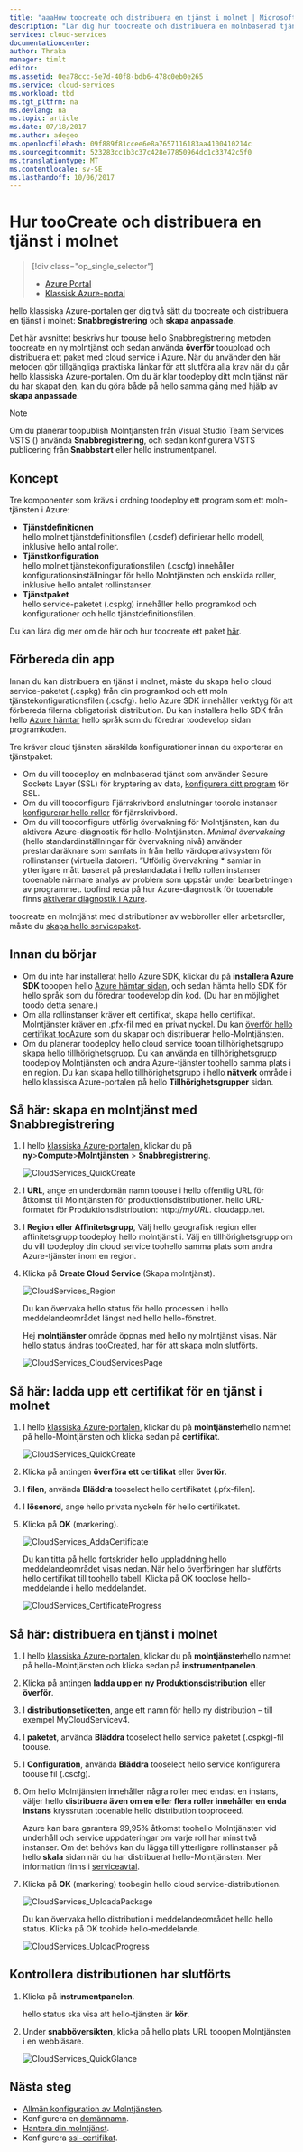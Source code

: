 ```yaml
---
title: "aaaHow toocreate och distribuera en tjänst i molnet | Microsoft Docs"
description: "Lär dig hur toocreate och distribuera en molnbaserad tjänst som använder metoden Snabbregistrering för hello i Azure."
services: cloud-services
documentationcenter: 
author: Thraka
manager: timlt
editor: 
ms.assetid: 0ea78ccc-5e7d-40f8-bdb6-478c0eb0e265
ms.service: cloud-services
ms.workload: tbd
ms.tgt_pltfrm: na
ms.devlang: na
ms.topic: article
ms.date: 07/18/2017
ms.author: adegeo
ms.openlocfilehash: 09f889f81ccee6e8a7657116183aa4100410214c
ms.sourcegitcommit: 523283cc1b3c37c428e77850964dc1c33742c5f0
ms.translationtype: MT
ms.contentlocale: sv-SE
ms.lasthandoff: 10/06/2017
---
```

# <a name="how-toocreate-and-deploy-a-cloud-service"></a>Hur tooCreate och distribuera en tjänst i molnet
> [!div class="op_single_selector"]
> * [Azure Portal](cloud-services-how-to-create-deploy-portal.md)
> * [Klassisk Azure-portal](cloud-services-how-to-create-deploy.md)
> 
> 

hello klassiska Azure-portalen ger dig två sätt du toocreate och distribuera en tjänst i molnet: **Snabbregistrering** och **skapa anpassade**.

Det här avsnittet beskrivs hur toouse hello Snabbregistrering metoden toocreate en ny molntjänst och sedan använda **överför** tooupload och distribuera ett paket med cloud service i Azure. När du använder den här metoden gör tillgängliga praktiska länkar för att slutföra alla krav när du går hello klassiska Azure-portalen. Om du är klar toodeploy ditt moln tjänst när du har skapat den, kan du göra både på hello samma gång med hjälp av **skapa anpassade**.

> [!NOTE]
> Om du planerar toopublish Molntjänsten från Visual Studio Team Services VSTS () använda **Snabbregistrering**, och sedan konfigurera VSTS publicering från **Snabbstart** eller hello instrumentpanel.
> 
> 

## <a name="concepts"></a>Koncept
Tre komponenter som krävs i ordning toodeploy ett program som ett moln-tjänsten i Azure:

* **Tjänstdefinitionen**  
  hello molnet tjänstdefinitionsfilen (.csdef) definierar hello modell, inklusive hello antal roller.
* **Tjänstkonfiguration**  
  hello molnet tjänstekonfigurationsfilen (.cscfg) innehåller konfigurationsinställningar för hello Molntjänsten och enskilda roller, inklusive hello antalet rollinstanser.
* **Tjänstpaket**  
  hello service-paketet (.cspkg) innehåller hello programkod och konfigurationer och hello tjänstdefinitionsfilen.

Du kan lära dig mer om de här och hur toocreate ett paket [här](cloud-services-model-and-package.md).

## <a name="prepare-your-app"></a>Förbereda din app
Innan du kan distribuera en tjänst i molnet, måste du skapa hello cloud service-paketet (.cspkg) från din programkod och ett moln tjänstekonfigurationsfilen (.cscfg). hello Azure SDK innehåller verktyg för att förbereda filerna obligatorisk distribution. Du kan installera hello SDK från hello [Azure hämtar](https://azure.microsoft.com/downloads/) hello språk som du föredrar toodevelop sidan programkoden.

Tre kräver cloud tjänsten särskilda konfigurationer innan du exporterar en tjänstpaket:

* Om du vill toodeploy en molnbaserad tjänst som använder Secure Sockets Layer (SSL) för kryptering av data, [konfigurera ditt program](cloud-services-configure-ssl-certificate.md#step-2-modify-the-service-definition-and-configuration-files) för SSL.
* Om du vill tooconfigure Fjärrskrivbord anslutningar toorole instanser [konfigurerar hello roller](cloud-services-role-enable-remote-desktop.md) för fjärrskrivbord.
* Om du vill tooconfigure utförlig övervakning för Molntjänsten, kan du aktivera Azure-diagnostik för hello-Molntjänsten. *Minimal övervakning* (hello standardinställningar för övervakning nivå) använder prestandaräknare som samlats in från hello värdoperativsystem för rollinstanser (virtuella datorer). ”Utförlig övervakning * samlar in ytterligare mått baserat på prestandadata i hello rollen instanser tooenable närmare analys av problem som uppstår under bearbetningen av programmet. toofind reda på hur Azure-diagnostik för tooenable finns [aktiverar diagnostik i Azure](cloud-services-dotnet-diagnostics.md).

toocreate en molntjänst med distributioner av webbroller eller arbetsroller, måste du [skapa hello servicepaket](cloud-services-model-and-package.md#servicepackagecspkg).

## <a name="before-you-begin"></a>Innan du börjar
* Om du inte har installerat hello Azure SDK, klickar du på **installera Azure SDK** tooopen hello [Azure hämtar sidan](https://azure.microsoft.com/downloads/), och sedan hämta hello SDK för hello språk som du föredrar toodevelop din kod. (Du har en möjlighet toodo detta senare.)
* Om alla rollinstanser kräver ett certifikat, skapa hello certifikat. Molntjänster kräver en .pfx-fil med en privat nyckel. Du kan [överför hello certifikat tooAzure](cloud-services-configure-ssl-certificate.md#step-3-upload-a-certificate) som du skapar och distribuerar hello-Molntjänsten.
* Om du planerar toodeploy hello cloud service tooan tillhörighetsgrupp skapa hello tillhörighetsgrupp. Du kan använda en tillhörighetsgrupp toodeploy Molntjänsten och andra Azure-tjänster toohello samma plats i en region. Du kan skapa hello tillhörighetsgrupp i hello **nätverk** område i hello klassiska Azure-portalen på hello **Tillhörighetsgrupper** sidan.

## <a name="how-to-create-a-cloud-service-using-quick-create"></a>Så här: skapa en molntjänst med Snabbregistrering
1. I hello [klassiska Azure-portalen](http://manage.windowsazure.com/), klickar du på **ny**>**Compute**>**Molntjänsten** > **Snabbregistrering**.
   
    ![CloudServices_QuickCreate](./media/cloud-services-how-to-create-deploy/CloudServices_QuickCreate.png)
2. I **URL**, ange en underdomän namn toouse i hello offentlig URL för åtkomst till Molntjänsten för produktionsdistributioner. hello URL-formatet för Produktionsdistribution: http://*myURL*. cloudapp.net.
3. I **Region eller Affinitetsgrupp**, Välj hello geografisk region eller affinitetsgrupp toodeploy hello molntjänst i. Välj en tillhörighetsgrupp om du vill toodeploy din cloud service toohello samma plats som andra Azure-tjänster inom en region.
4. Klicka på **Create Cloud Service** (Skapa molntjänst).
   
    ![CloudServices_Region](./media/cloud-services-how-to-create-deploy/CloudServices_Regionlist.png)
   
    Du kan övervaka hello status för hello processen i hello meddelandeområdet längst ned hello hello-fönstret.
   
    Hej **molntjänster** område öppnas med hello ny molntjänst visas. När hello status ändras tooCreated, har för att skapa moln slutförts.
   
    ![CloudServices_CloudServicesPage](./media/cloud-services-how-to-create-deploy/CloudServices_CloudServicesPage.png)

## <a name="how-to-upload-a-certificate-for-a-cloud-service"></a>Så här: ladda upp ett certifikat för en tjänst i molnet
1. I hello [klassiska Azure-portalen](http://manage.windowsazure.com/), klickar du på **molntjänster**hello namnet på hello-Molntjänsten och klicka sedan på **certifikat**.
   
    ![CloudServices_QuickCreate](./media/cloud-services-how-to-create-deploy/CloudServices_EmptyDashboard.png)
2. Klicka på antingen **överföra ett certifikat** eller **överför**.
3. I **filen**, använda **Bläddra** tooselect hello certifikatet (.pfx-filen).
4. I **lösenord**, ange hello privata nyckeln för hello certifikatet.
5. Klicka på **OK** (markering).
   
    ![CloudServices_AddaCertificate](./media/cloud-services-how-to-create-deploy/CloudServices_AddaCertificate.png)
   
    Du kan titta på hello fortskrider hello uppladdning hello meddelandeområdet visas nedan. När hello överföringen har slutförts hello certifikat till toohello tabell. Klicka på OK tooclose hello-meddelande i hello meddelandet.
   
    ![CloudServices_CertificateProgress](./media/cloud-services-how-to-create-deploy/CloudServices_CertificateProgress.png)

## <a name="how-to-deploy-a-cloud-service"></a>Så här: distribuera en tjänst i molnet
1. I hello [klassiska Azure-portalen](http://manage.windowsazure.com/), klickar du på **molntjänster**hello namnet på hello-Molntjänsten och klicka sedan på **instrumentpanelen**.
2. Klicka på antingen **ladda upp en ny Produktionsdistribution** eller **överför**.
3. I **distributionsetiketten**, ange ett namn för hello ny distribution – till exempel MyCloudServicev4.
4. I **paketet**, använda **Bläddra** tooselect hello service paketet (.cspkg)-fil toouse.
5. I **Configuration**, använda **Bläddra** tooselect hello service konfigurera toouse fil (.cscfg).
6. Om hello Molntjänsten innehåller några roller med endast en instans, väljer hello **distribuera även om en eller flera roller innehåller en enda instans** kryssrutan tooenable hello distribution tooproceed.
   
    Azure kan bara garantera 99,95% åtkomst toohello Molntjänsten vid underhåll och service uppdateringar om varje roll har minst två instanser. Om det behövs kan du lägga till ytterligare rollinstanser på hello **skala** sidan när du har distribuerat hello-Molntjänsten. Mer information finns i [serviceavtal](https://azure.microsoft.com/support/legal/sla/).
7. Klicka på **OK** (markering) toobegin hello cloud service-distributionen.
   
    ![CloudServices_UploadaPackage](./media/cloud-services-how-to-create-deploy/CloudServices_UploadaPackage.png)
   
    Du kan övervaka hello distribution i meddelandeområdet hello hello status. Klicka på OK toohide hello-meddelande.
   
    ![CloudServices_UploadProgress](./media/cloud-services-how-to-create-deploy/CloudServices_UploadProgress.png)

## <a name="verify-your-deployment-completed-successfully"></a>Kontrollera distributionen har slutförts
1. Klicka på **instrumentpanelen**.
   
    hello status ska visa att hello-tjänsten är **kör**.
2. Under **snabböversikten**, klicka på hello plats URL tooopen Molntjänsten i en webbläsare.
   
    ![CloudServices_QuickGlance](./media/cloud-services-how-to-create-deploy/CloudServices_QuickGlance.png)


## <a name="next-steps"></a>Nästa steg
* [Allmän konfiguration av Molntjänsten](cloud-services-how-to-configure.md).
* Konfigurera en [domännamn](cloud-services-custom-domain-name.md).
* [Hantera din molntjänst](cloud-services-how-to-manage.md).
* Konfigurera [ssl-certifikat](cloud-services-configure-ssl-certificate.md).

